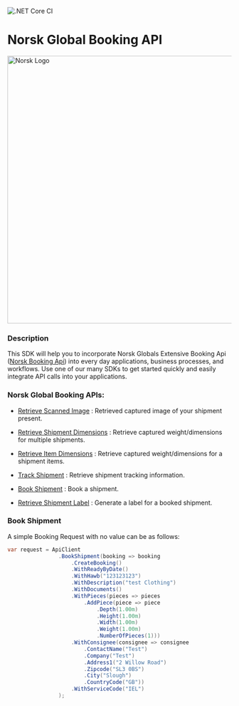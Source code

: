 ![.NET Core CI](https://github.com/Norsk-Global/BookingApi-Sdk-CSharp/workflows/.NET%20Core%20CI/badge.svg)

# Norsk Global Booking API
<p class="align">
    <img src="https://norsk.global/wp-content/uploads/2016/11/norsk-logo-1.png" alt="Norsk Logo" width="600px">
</p>

### Description
This SDK will help you to incorporate Norsk Globals Extensive Booking Api ([Norsk Booking Api](http://api.norsk-global.com/help/schema)) into every day applications, business processes, and workflows. Use one of our many SDKs to get started quickly and easily integrate API calls into your applications.

### Norsk Global Booking APIs:

* [Retrieve Scanned Image](http://api.norsk-global.com/help/schema/GET-api-package-barcode-scanimage) : Retrieved captured image of your shipment present.

* [Retrieve Shipment Dimensions](http://api.norsk-global.com/help/schema/GET-api-bulk-shipment-dimensions) : Retrieve captured weight/dimensions for multiple shipments.

* [Retrieve Item Dimensions](http://api.norsk-global.com/help/schema/GET-api-shipment-barcode-dimensions) : Retrieve captured weight/dimensions for a shipment items.

* [Track Shipment](http://api.norsk-global.com/help/schema/GET-api-shipment-barcode) : Retrieve shipment tracking information.

* [Book Shipment](http://api.norsk-global.com/help/schema/POST-api-shipment) : Book a shipment.

* [Retrieve Shipment Label](http://api.norsk-global.com/help/schema/GET-api-shipment-barcode-label) : Generate a label for a booked shipment.

### Book Shipment

A simple Booking Request with no value can be as follows:

``` C#
var request = ApiClient
                .BookShipment(booking => booking
                    .CreateBooking()
                    .WithReadyByDate()
                    .WithHawb("123123123")
                    .WithDescription("test Clothing")
                    .WithDocuments()
                    .WithPieces(pieces => pieces
                        .AddPiece(piece => piece
                            .Depth(1.00m)
                            .Height(1.00m)
                            .Width(1.00m)
                            .Weight(1.00m)
                            .NumberOfPieces(1)))
                    .WithConsignee(consignee => consignee
                        .ContactName("Test")
                        .Company("Test")
                        .Address1("2 Willow Road")
                        .Zipcode("SL3 0BS")
                        .City("Slough")
                        .CountryCode("GB"))
                    .WithServiceCode("IEL")
                );
```
